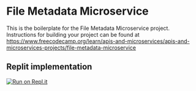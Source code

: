 # File Metadata Microservice

This is the boilerplate for the File Metadata Microservice project. Instructions for building your project can be found at https://www.freecodecamp.org/learn/apis-and-microservices/apis-and-microservices-projects/file-metadata-microservice


## Replit implementation
[![Run on Repl.it](https://repl.it/badge/github/freeCodeCamp/boilerplate-project-timestamp)](https://boilerplate-project-filemetadata.pnxuantruong.repl.co)
